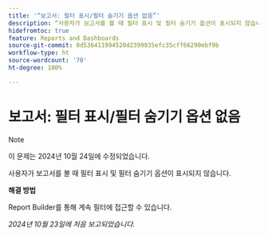 ```yaml
---
title: '“보고서: 필터 표시/필터 숨기기 옵션 없음”'
description: “사용자가 보고서를 볼 때 필터 표시 및 필터 숨기기 옵션이 표시되지 않습니다.”
hidefromtoc: true
feature: Reports and Dashboards
source-git-commit: 0d536411994520d2399935efc35cff66290ebf9b
workflow-type: ht
source-wordcount: '70'
ht-degree: 100%

---
```



# 보고서: 필터 표시/필터 숨기기 옵션 없음

>[!NOTE]
>
>이 문제는 2024년 10월 24일에 수정되었습니다.

사용자가 보고서를 볼 때 필터 표시 및 필터 숨기기 옵션이 표시되지 않습니다.

**해결 방법**

Report Builder를 통해 계속 필터에 접근할 수 있습니다.

_2024년 10월 23일에 처음 보고되었습니다._
